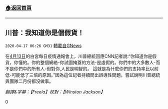 ###  [:house:返回首頁](https://github.com/ourhimalayas/txt)
---

## 川普：我知道你是個假貨！
`2020-04-17 06:26 GM31` [轉載自GNews](https://gnews.org/zh-hant/175219/)

在[4月13日](https://www.youtube.com/watch?v=_XBmxj2mKjM)的白宮每日疫情通報會上，川普總統回應CNN記者說:“你知道你是假貨，你懂的。你的整個網絡-你試圖掩蓋的方法-是虛假的。你們中的大多數人-而不是你們中的所有人-但對你,人民是明智的。 這就是為什麼你們的支持率比以前低-可能低了三倍的原因。”因為這位記者持續問出誤導性問題，嘗試說明川普總統與團隊二月份都沒做事。

*翻譯&字幕：【Freela】校對：【Winston Jackson】*

0
